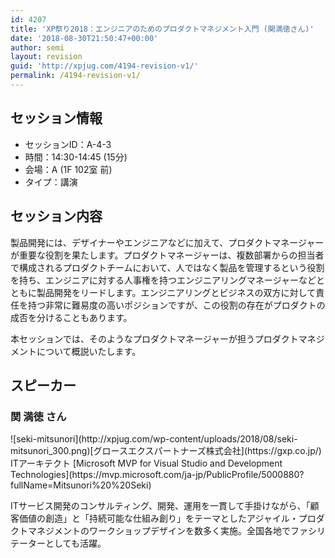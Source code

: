 ```yaml
---
id: 4207
title: 'XP祭り2018：エンジニアのためのプロダクトマネジメント入門 (関満徳さん)'
date: '2018-08-30T21:50:47+00:00'
author: semi
layout: revision
guid: 'http://xpjug.com/4194-revision-v1/'
permalink: /4194-revision-v1/
---
```


## セッション情報

- セッションID：A-4-3
- 時間：14:30-14:45 (15分)
- 会場：A (1F 102室 前)
- タイプ：講演

## セッション内容

製品開発には、デザイナーやエンジニアなどに加えて、プロダクトマネージャーが重要な役割を果たします。プロダクトマネージャーは、複数部署からの担当者で構成されるプロダクトチームにおいて、人ではなく製品を管理するという役割を持ち、エンジニアに対する人事権を持つエンジニアリングマネージャーなどとともに製品開発をリードします。エンジニアリングとビジネスの双方に対して責任を持つ非常に難易度の高いポジションですが、この役割の存在がプロダクトの成否を分けることもあります。

本セッションでは、そのようなプロダクトマネージャーが担うプロダクトマネジメントについて概説いたします。

## スピーカー

### 関 満徳 さん

<div class="profile">![seki-mitsunori](http://xpjug.com/wp-content/uploads/2018/08/seki-mitsunori_300.png)[グロースエクスパートナーズ株式会社](https://gxp.co.jp/) ITアーキテクト  
[Microsoft MVP for Visual Studio and Development Technologies](https://mvp.microsoft.com/ja-jp/PublicProfile/5000880?fullName=Mitsunori%20%20Seki)

ITサービス開発のコンサルティング、開発、運用を一貫して手掛けながら、「顧客価値の創造」と「持続可能な仕組み創り」をテーマとしたアジャイル・プロダクトマネジメントのワークショップデザインを数多く実施。全国各地でファシリテーターとしても活躍。

</div>